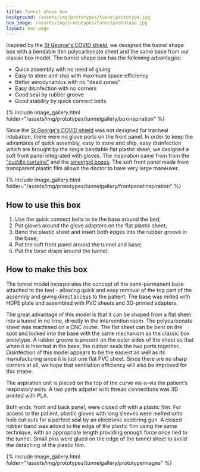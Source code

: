 ```yaml
---
title: Tunnel shape box
background: /assets/img/prototypes/tunnelprototype.jpg
box_image: /assets/img/prototypes/tunnelprototype.jpg
layout: box-page
---
```


Inspired by the [St George's COVID shield](https://paretoux.github.io/boxes/2020-05-11-covidshield.html), we designed the tunnel shape box with a bendable thin polycarbonate sheet and the same base from our classic box model. The tunnel shape box has the following advantages:

* Quick assembly with no need of gluing
* Easy to store and ship with maximum space efficiency
* Better aerodynamics with no "dead zones"
* Easy disinfection with no corners
* Good seal by rubber groove
* Good stability by quick connect belts

{% include image_gallery.html folder="/assets/img/prototypes/tunnelgallery/boxinspiration" %}

Since the [St George's COVID shield](https://paretoux.github.io/boxes/2020-05-11-covidshield.html) was not designed for tracheal intubation, there were no glove ports on the front panel. In order to keep the advantates of quick assembly, easy to store and ship, easy disinfection which are brought by the single bendable flat plastic sheet, we designed a soft front panel integrated with gloves. The inspiration came from from the ["cuddle curtains"](https://www.cnbc.com/2020/07/02/cuddle-curtains-are-going-global-amid-the-coronavirus-pandemic.html) and the [smeirigid boxes](https://paretoux.github.io/boxes/2020-05-08-Covidbox.html). The soft front panel made from transparent plastic film allows the doctor to have very large maneuver.

{% include image_gallery.html folder="/assets/img/prototypes/tunnelgallery/frontpanelinspiration" %}

## How to use this box

1. Use the quick connect belts to tie the base around the bed;
2. Put gloves around the glove adapters on the flat plastic sheet;
3. Bend the plastic sheet and insert both edges into the rubber groove in the base;
4. Put the soft front panel around the tunnel and base;
5. Put the torso drape around the tunnel.

## How to make this box

The tunnel model incorporates the concept of the semi-permanent base attached to the bed - allowing quick and easy removal of the top part of the assembly and giving direct access to the patient. The base was milled with HDPE plate and assembled with PVC sheets and 3D-printed adapters.

The great advantage of this model is that it can be shaped from a flat sheet into a tunnel in no time, directly in the intervention room. The polycarbonate sheet was machined on a CNC router. The flat sheet can be bent on the spot and locked into the base with the same mechanism as the classic box prototype. A rubber groove is present on the outer sides of the sheet so that when it is inserted in the base, the rubber seals the two parts together. Disinfection of this model appears to be the easiest as well as its manufacturing since it is just one flat PVC sheet. Since there are no sharp corners at all, we hope that ventilation efficiency will also be improved for this shape. 

The aspiration unit is placed on the top of the curve vis-a-vis the patient’s respiratory exits. A two parts adpater with thread connections was 3D printed with PLA. 

Both ends, front and back panel, were closed off with a plastic film. For access to the patient, plastic gloves with long sleeves were melted onto hole cut outs for a perfect seal by an electronic soldering gun. A closed rubber band was added to the edge of the plastic film using the same technique, with an appropriate length providing enough force once tied to the tunnel. Small pins were glued on the edge of the tunnel sheet to avoid the detaching of the plastic film.

{% include image_gallery.html folder="/assets/img/prototypes/tunnelgallery/prototypeimages" %}